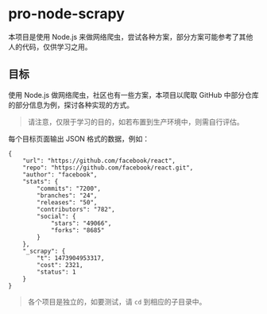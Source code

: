 # pro-node-scrapy
本项目是使用 Node.js 来做网络爬虫，尝试各种方案，部分方案可能参考了其他人的代码，仅供学习之用。

## 目标
使用 Node.js 做网络爬虫，社区也有一些方案，本项目以爬取 GitHub 中部分仓库的部分信息为例，探讨各种实现的方式。

> 请注意，仅限于学习的目的，如若布置到生产环境中，则需自行评估。

每个目标页面输出 JSON 格式的数据，例如：

```
{
    "url": "https://github.com/facebook/react",
    "repo": "https://github.com/facebook/react.git",
    "author": "facebook",
    "stats": {
        "commits": "7200",
        "branches": "24",
        "releases": "50",
        "contributors": "782",
        "social": {
            "stars": "49066",
            "forks": "8685"
        }
    },
    "_scrapy": {
        "t": 1473904953317,
        "cost": 2321,
        "status": 1
    }
}
```

> 各个项目是独立的，如要测试，请 `cd` 到相应的子目录中。
